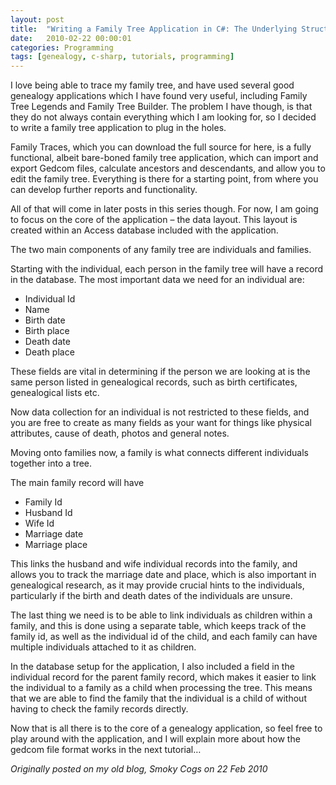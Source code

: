 ```yaml
---
layout: post
title:  "Writing a Family Tree Application in C#: The Underlying Structure"
date:   2010-02-22 00:00:01
categories: Programming
tags: [genealogy, c-sharp, tutorials, programming]
---
```


I love being able to trace my family tree, and have used several good genealogy applications which I have found very useful, including Family Tree Legends and Family Tree Builder. The problem I have though, is that they do not always contain everything which I am looking for, so I decided to write a family tree application to plug in the holes.

Family Traces, which you can download the full source for here, is a fully functional, albeit bare-boned family tree application, which can import and export Gedcom files, calculate ancestors and descendants, and allow you to edit the family tree. Everything is there for a starting point, from where you can develop further reports and functionality.

All of that will come in later posts in this series though. For now, I am going to focus on the core of the application – the data layout. This layout is created within an Access database included with the application.

The two main components of any family tree are individuals and families.

Starting with the individual, each person in the family tree will have a record in the database. The most important data we need for an individual are:

* Individual Id
* Name
* Birth date
* Birth place
* Death date
* Death place

These fields are vital in determining if the person we are looking at is the same person listed in genealogical records, such as birth certificates, genealogical lists etc.

Now data collection for an individual is not restricted to these fields, and you are free to create as many fields as your want for things like physical attributes, cause of death, photos and general notes.

Moving onto families now, a family is what connects different individuals together into a tree.

The main family record will have

* Family Id
* Husband Id
* Wife Id
* Marriage date
* Marriage place

This links the husband and wife individual records into the family, and allows you to track the marriage date and place, which is also important in genealogical research, as it may provide crucial hints to the individuals, particularly if the birth and death dates of the individuals are unsure.

The last thing we need is to be able to link individuals as children within a family, and this is done using a separate table, which keeps track of the family id, as well as the individual id of the child, and each family can have multiple individuals attached to it as children.

In the database setup for the application, I also included a field in the individual record for the parent family record, which makes it easier to link the individual to a family as a child when processing the tree. This means that we are able to find the family that the individual is a child of without having to check the family records directly.

Now that is all there is to the core of a genealogy application, so feel free to play around with the application, and I will explain more about how the gedcom file format works in the next tutorial…

_Originally posted on my old blog, Smoky Cogs on 22 Feb 2010_